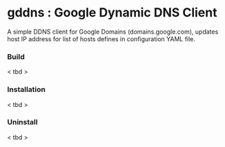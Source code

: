 # gddns : Google Dynamic DNS Client
A simple DDNS client for Google Domains (domains.google.com), updates host IP address for list of hosts defines in configuration YAML file.

### Build
< tbd >
### Installation
< tbd >
### Uninstall
< tbd >
